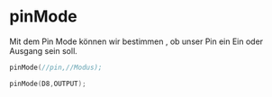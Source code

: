 
# pinMode

Mit dem Pin Mode können wir bestimmen , ob unser Pin ein Ein oder Ausgang sein soll.

```c
pinMode(//pin,//Modus);

pinMode(D8,OUTPUT);
```
